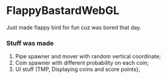 # FlappyBastardWebGL
Just made flappy bird for fun cuz was bored that day.
### Stuff was made  
1. Pipe spawner and mover with random vertical coordinate;
2. Coin spawner with different probability on each coin;
3. UI stuff (TMP, Displaying coins and score points);
